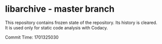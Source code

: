 # libarchive - master branch

This repository contains frozen state of the repository.
Its history is cleared. It is used only for static code
analysis with Codacy.

Commit Time: 1701325030